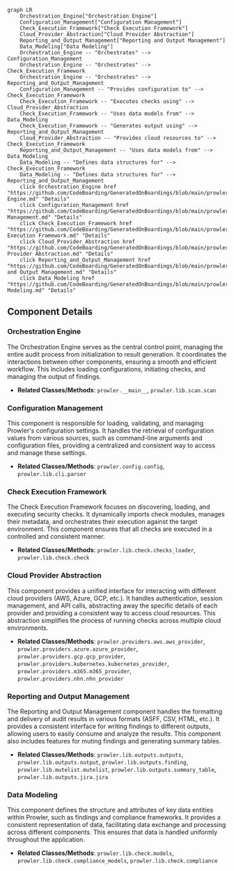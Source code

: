 ```mermaid
graph LR
    Orchestration_Engine["Orchestration Engine"]
    Configuration_Management["Configuration Management"]
    Check_Execution_Framework["Check Execution Framework"]
    Cloud_Provider_Abstraction["Cloud Provider Abstraction"]
    Reporting_and_Output_Management["Reporting and Output Management"]
    Data_Modeling["Data Modeling"]
    Orchestration_Engine -- "Orchestrates" --> Configuration_Management
    Orchestration_Engine -- "Orchestrates" --> Check_Execution_Framework
    Orchestration_Engine -- "Orchestrates" --> Reporting_and_Output_Management
    Configuration_Management -- "Provides configuration to" --> Check_Execution_Framework
    Check_Execution_Framework -- "Executes checks using" --> Cloud_Provider_Abstraction
    Check_Execution_Framework -- "Uses data models from" --> Data_Modeling
    Check_Execution_Framework -- "Generates output using" --> Reporting_and_Output_Management
    Cloud_Provider_Abstraction -- "Provides cloud resources to" --> Check_Execution_Framework
    Reporting_and_Output_Management -- "Uses data models from" --> Data_Modeling
    Data_Modeling -- "Defines data structures for" --> Check_Execution_Framework
    Data_Modeling -- "Defines data structures for" --> Reporting_and_Output_Management
    click Orchestration_Engine href "https://github.com/CodeBoarding/GeneratedOnBoardings/blob/main/prowler/Orchestration Engine.md" "Details"
    click Configuration_Management href "https://github.com/CodeBoarding/GeneratedOnBoardings/blob/main/prowler/Configuration Management.md" "Details"
    click Check_Execution_Framework href "https://github.com/CodeBoarding/GeneratedOnBoardings/blob/main/prowler/Check Execution Framework.md" "Details"
    click Cloud_Provider_Abstraction href "https://github.com/CodeBoarding/GeneratedOnBoardings/blob/main/prowler/Cloud Provider Abstraction.md" "Details"
    click Reporting_and_Output_Management href "https://github.com/CodeBoarding/GeneratedOnBoardings/blob/main/prowler/Reporting and Output Management.md" "Details"
    click Data_Modeling href "https://github.com/CodeBoarding/GeneratedOnBoardings/blob/main/prowler/Data Modeling.md" "Details"
```

## Component Details

### Orchestration Engine
The Orchestration Engine serves as the central control point, managing the entire audit process from initialization to result generation. It coordinates the interactions between other components, ensuring a smooth and efficient workflow. This includes loading configurations, initiating checks, and managing the output of findings.
- **Related Classes/Methods**: `prowler.__main__`, `prowler.lib.scan.scan`

### Configuration Management
This component is responsible for loading, validating, and managing Prowler's configuration settings. It handles the retrieval of configuration values from various sources, such as command-line arguments and configuration files, providing a centralized and consistent way to access and manage these settings.
- **Related Classes/Methods**: `prowler.config.config`, `prowler.lib.cli.parser`

### Check Execution Framework
The Check Execution Framework focuses on discovering, loading, and executing security checks. It dynamically imports check modules, manages their metadata, and orchestrates their execution against the target environment. This component ensures that all checks are executed in a controlled and consistent manner.
- **Related Classes/Methods**: `prowler.lib.check.checks_loader`, `prowler.lib.check.check`

### Cloud Provider Abstraction
This component provides a unified interface for interacting with different cloud providers (AWS, Azure, GCP, etc.). It handles authentication, session management, and API calls, abstracting away the specific details of each provider and providing a consistent way to access cloud resources. This abstraction simplifies the process of running checks across multiple cloud environments.
- **Related Classes/Methods**: `prowler.providers.aws.aws_provider`, `prowler.providers.azure.azure_provider`, `prowler.providers.gcp.gcp_provider`, `prowler.providers.kubernetes.kubernetes_provider`, `prowler.providers.m365.m365_provider`, `prowler.providers.nhn.nhn_provider`

### Reporting and Output Management
The Reporting and Output Management component handles the formatting and delivery of audit results in various formats (ASFF, CSV, HTML, etc.). It provides a consistent interface for writing findings to different outputs, allowing users to easily consume and analyze the results. This component also includes features for muting findings and generating summary tables.
- **Related Classes/Methods**: `prowler.lib.outputs.outputs`, `prowler.lib.outputs.output`, `prowler.lib.outputs.finding`, `prowler.lib.mutelist.mutelist`, `prowler.lib.outputs.summary_table`, `prowler.lib.outputs.jira.jira`

### Data Modeling
This component defines the structure and attributes of key data entities within Prowler, such as findings and compliance frameworks. It provides a consistent representation of data, facilitating data exchange and processing across different components. This ensures that data is handled uniformly throughout the application.
- **Related Classes/Methods**: `prowler.lib.check.models`, `prowler.lib.check.compliance_models`, `prowler.lib.check.compliance`